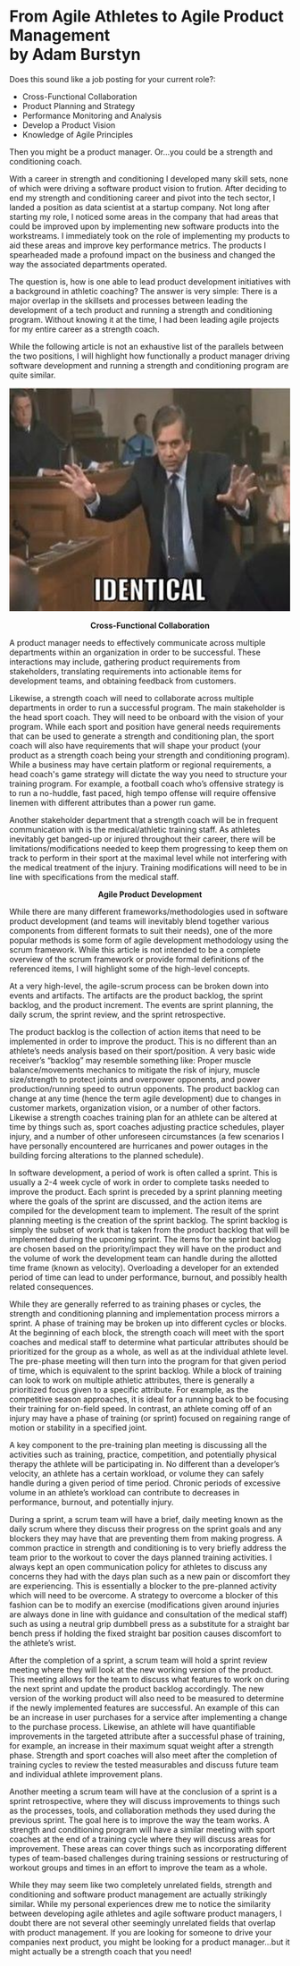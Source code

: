 # From Agile Athletes to Agile Product Management<br>by Adam Burstyn

Does this sound like a job posting for your current role?:
-	Cross-Functional Collaboration
-	Product Planning and Strategy
-	Performance Monitoring and Analysis
-	Develop a Product Vision
-	Knowledge of Agile Principles

Then you might be a product manager. Or…you could be a strength and conditioning coach.

With a career in strength and conditioning I developed many skill sets, none of which were driving a software product vision to frution. After deciding to end my strength and conditioning career and pivot into the tech sector, I landed a position as data scientist at a startup company. Not long after starting my role, I noticed some areas in the company that had areas that could be improved upon by implementing new software products into the workstreams. I immediately took on the role of implementing my products to aid these areas and improve key performance metrics. The products I spearheaded made a profound impact on the business and changed the way the associated departments operated.

The question is, how is one able to lead product development initiatives with a background in athletic coaching? The answer is very simple: There is a major overlap in the skillsets and processes between leading the development of a tech product and running a strength and conditioning program. Without knowing it at the time, I had been leading agile projects for my entire career as a strength coach.

While the following article is not an exhaustive list of the parallels between the two positions, I will highlight how functionally a product manager driving software development and running a strength and conditioning program are quite similar.

![Identical](./identical.png)
 
<p align="center"><b>Cross-Functional Collaboration</b></p>

A product manager needs to effectively communicate across multiple departments within an organization in order to be successful. These interactions may include, gathering product requirements from stakeholders, translating requirements into actionable items for development teams, and obtaining feedback from customers.

Likewise, a strength coach will need to collaborate across multiple departments in order to run a successful program. The main stakeholder is the head sport coach. They will need to be onboard with the vision of your program. While each sport and position have general needs requirements that can be used to generate a strength and conditioning plan, the sport coach will also have requirements that will shape your product (your product as a strength coach being your strength and conditioning program). While a business may have certain platform or regional requirements, a head coach's game strategy will dictate the way you need to structure your training program. For example, a football coach who’s offensive strategy is to run a no-huddle, fast paced, high tempo offense will require offensive linemen with different attributes than a power run game.

Another stakeholder department that a strength coach will be in frequent communication with is the medical/athletic training staff. As athletes inevitably get banged-up or injured throughout their career, there will be limitations/modifications needed to keep them progressing to keep them on track to perform in their sport at the maximal level while not interfering with the medical treatment of the injury. Training modifications will need to be in line with specifications from the medical staff.

<p align="center"><b>Agile Product Development</b></p>

While there are many different frameworks/methodologies used in software product development (and teams will inevitably blend together various components from different formats to suit their needs), one of the more popular methods is some form of agile development methodology using the scrum framework. While this article is not intended to be a complete overview of the scrum framework or provide formal definitions of the referenced items, I will highlight some of the high-level concepts.

At a very high-level, the agile-scrum process can be broken down into events and artifacts. The artifacts are the product backlog, the sprint backlog, and the product increment. The events are sprint planning, the daily scrum, the sprint review, and the sprint retrospective.

The product backlog is the collection of action items that need to be implemented in order to improve the product. This is no different than an athlete’s needs analysis based on their sport/position. A very basic wide receiver’s “backlog” may resemble something like: Proper muscle balance/movements mechanics to mitigate the risk of injury, muscle size/strength to protect joints and overpower opponents, and power production/running speed to outrun opponents. The product backlog can change at any time (hence the term agile development) due to changes in customer markets, organization vision, or a number of other factors. Likewise a strength coaches training plan for an athlete can be altered at time by things such as, sport coaches adjusting practice schedules, player injury, and a number of other unforeseen circumstances (a few scenarios I have personally encountered are hurricanes and power outages in the building forcing alterations to the planned schedule).

In software development, a period of work is often called a sprint. This is usually a 2-4 week cycle of work in order to complete tasks needed to improve the product. Each sprint is preceded by a sprint planning meeting where the goals of the sprint are discussed, and the action items are compiled for the development team to implement. The result of the sprint planning meeting is the creation of the sprint backlog. The sprint backlog is simply the subset of work that is taken from the product backlog that will be implemented during the upcoming sprint. The items for the sprint backlog are chosen based on the priority/impact they will have on the product and the volume of work the development team can handle during the allotted time frame (known as velocity). Overloading a developer for an extended period of time can lead to under performance, burnout, and possibly health related consequences.

While they are generally referred to as training phases or cycles, the strength and conditioning planning and implementation process mirrors a sprint. A phase of training may be broken up into different cycles or blocks. At the beginning of each block, the strength coach will meet with the sport coaches and medical staff to determine what particular attributes should be prioritized for the group as a whole, as well as at the individual athlete level. The pre-phase meeting will then turn into the program for that given period of time, which is equivalent to the sprint backlog. While a block of training can look to work on multiple athletic attributes, there is generally a prioritized focus given to a specific attribute. For example, as the competitive season approaches, it is ideal for a running back to be focusing their training for on-field speed. In contrast, an athlete coming off of an injury may have a phase of training (or sprint) focused on regaining range of motion or stability in a specified joint.

A key component to the pre-training plan meeting is discussing all the activities such as training, practice, competition, and potentially physical therapy the athlete will be participating in. No different than a developer’s velocity, an athlete has a certain workload, or volume they can safely handle during a given period of time period. Chronic periods of excessive volume in an athlete’s workload can contribute to decreases in performance, burnout, and potentially injury.

During a sprint, a scrum team will have a brief, daily meeting known as the daily scrum where they discuss their progress on the sprint goals and any blockers they may have that are preventing them from making progress. A common practice in strength and conditioning is to very briefly address the team prior to the workout to cover the days planned training activities. I always kept an open communication policy for athletes to discuss any concerns they had with the days plan such as a new pain or discomfort they are experiencing. This is essentially a blocker to the pre-planned activity which will need to be overcome. A strategy to overcome a blocker of this fashion can be to modify an exercise (modifications given around injuries are always done in line with guidance and consultation of the medical staff) such as using a neutral grip dumbbell press as a substitute for a straight bar bench press if holding the fixed straight bar position causes discomfort to the athlete’s wrist.

After the completion of a sprint, a scrum team will hold a sprint review meeting where they will look at the new working version of the product. This meeting allows for the team to discuss what features to work on during the next sprint and update the product backlog accordingly. The new version of the working product will also need to be measured to determine if the newly implemented features are successful. An example of this can be an increase in user purchases for a service after implementing a change to the purchase process. Likewise, an athlete will have quantifiable improvements in the targeted attribute after a successful phase of training, for example, an increase in their maximum squat weight after a strength phase. Strength and sport coaches will also meet after the completion of training cycles to review the tested measurables and discuss future team and individual athlete improvement plans.

Another meeting a scrum team will have at the conclusion of a sprint is a sprint retrospective, where they will discuss improvements to things such as the processes, tools, and collaboration methods they used during the previous sprint. The goal here is to improve the way the team works. A strength and conditioning program will have a similar meeting with sport coaches at the end of a training cycle where they will discuss areas for improvement. These areas can cover things such as incorporating different types of team-based challenges during training sessions or restructuring of workout groups and times in an effort to improve the team as a whole.

While they may seem like two completely unrelated fields, strength and conditioning and software product management are actually strikingly similar. While my personal experiences drew me to notice the similarity between developing agile athletes and agile software product managers, I doubt there are not several other seemingly unrelated fields that overlap with product management. If you are looking for someone to drive your companies next product, you might be looking for a product manager…but it might actually be a strength coach that you need!
